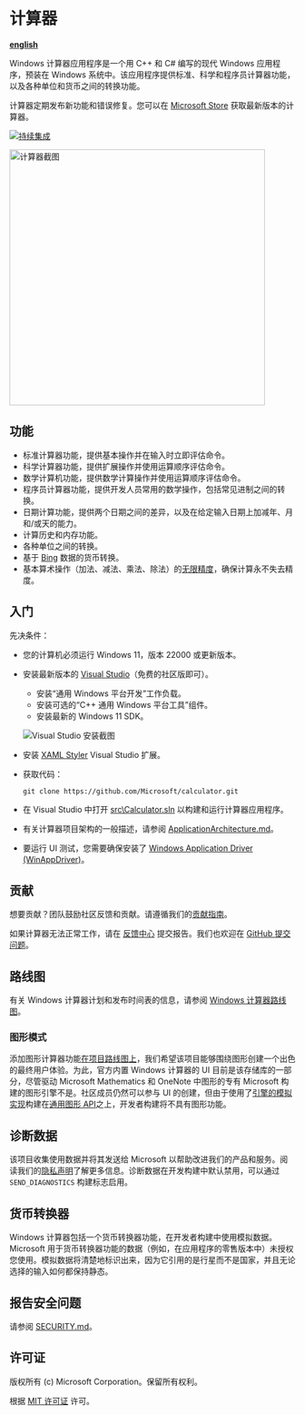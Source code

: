 # 计算器

[**english**](/README.md)

Windows 计算器应用程序是一个用 C++ 和 C# 编写的现代 Windows 应用程序，预装在 Windows 系统中。该应用程序提供标准、科学和程序员计算器功能，以及各种单位和货币之间的转换功能。

计算器定期发布新功能和错误修复。您可以在 [Microsoft Store](https://www.microsoft.com/store/apps/9WZDNCRFHVN5) 获取最新版本的计算器。

[![持续集成](https://github.com/microsoft/calculator/actions/workflows/action-ci.yml/badge.svg)](https://github.com/microsoft/calculator/actions/workflows/action-ci.yml)

<img src="docs/Images/CalculatorScreenshot.png" alt="计算器截图" width="450px" />

## 功能
- 标准计算器功能，提供基本操作并在输入时立即评估命令。
- 科学计算器功能，提供扩展操作并使用运算顺序评估命令。
- 数学计算机功能，提供数学计算操作并使用运算顺序评估命令。
- 程序员计算器功能，提供开发人员常用的数学操作，包括常见进制之间的转换。
- 日期计算功能，提供两个日期之间的差异，以及在给定输入日期上加减年、月和/或天的能力。
- 计算历史和内存功能。
- 各种单位之间的转换。
- 基于 [Bing](https://www.bing.com) 数据的货币转换。
- 基本算术操作（加法、减法、乘法、除法）的[无限精度](https://en.wikipedia.org/wiki/Arbitrary-precision_arithmetic)，确保计算永不失去精度。

## 入门
先决条件：
- 您的计算机必须运行 Windows 11，版本 22000 或更新版本。
- 安装最新版本的 [Visual Studio](https://developer.microsoft.com/en-us/windows/downloads)（免费的社区版即可）。
  - 安装“通用 Windows 平台开发”工作负载。
  - 安装可选的“C++ 通用 Windows 平台工具”组件。
  - 安装最新的 Windows 11 SDK。

  ![Visual Studio 安装截图](docs/Images/VSInstallationScreenshot.png)
- 安装 [XAML Styler](https://marketplace.visualstudio.com/items?itemName=TeamXavalon.XAMLStyler) Visual Studio 扩展。

- 获取代码：
    ```
    git clone https://github.com/Microsoft/calculator.git
    ```

- 在 Visual Studio 中打开 [src\Calculator.sln](/src/Calculator.sln) 以构建和运行计算器应用程序。
- 有关计算器项目架构的一般描述，请参阅 [ApplicationArchitecture.md](docs/ApplicationArchitecture.md)。
- 要运行 UI 测试，您需要确保安装了 [Windows Application Driver (WinAppDriver)](https://github.com/microsoft/WinAppDriver/releases/latest)。

## 贡献
想要贡献？团队鼓励社区反馈和贡献。请遵循我们的[贡献指南](CONTRIBUTING.md)。

如果计算器无法正常工作，请在 [反馈中心](https://insider.windows.com/en-us/fb/?contextid=130) 提交报告。我们也欢迎在 [GitHub 提交问题](https://github.com/Microsoft/calculator/issues)。

## 路线图
有关 Windows 计算器计划和发布时间表的信息，请参阅 [Windows 计算器路线图](docs/Roadmap.md)。

### 图形模式
添加图形计算器功能[在项目路线图上](https://github.com/Microsoft/calculator/issues/338)，我们希望该项目能够围绕图形创建一个出色的最终用户体验。为此，官方内置 Windows 计算器的 UI 目前是该存储库的一部分，尽管驱动 Microsoft Mathematics 和 OneNote 中图形的专有 Microsoft 构建的图形引擎不是。社区成员仍然可以参与 UI 的创建，但由于使用了[引擎的模拟实现](/src/GraphingImpl/Mocks)构建在[通用图形 API](/src/GraphingInterfaces)之上，开发者构建将不具有图形功能。

## 诊断数据
该项目收集使用数据并将其发送给 Microsoft 以帮助改进我们的产品和服务。阅读我们的[隐私声明](https://go.microsoft.com/fwlink/?LinkId=521839)了解更多信息。诊断数据在开发构建中默认禁用，可以通过 `SEND_DIAGNOSTICS` 构建标志启用。

## 货币转换器
Windows 计算器包括一个货币转换器功能，在开发者构建中使用模拟数据。Microsoft 用于货币转换器功能的数据（例如，在应用程序的零售版本中）未授权您使用。模拟数据将清楚地标识出来，因为它引用的是行星而不是国家，并且无论选择的输入如何都保持静态。

## 报告安全问题
请参阅 [SECURITY.md](./SECURITY.md)。

## 许可证
版权所有 (c) Microsoft Corporation。保留所有权利。

根据 [MIT 许可证](./LICENSE) 许可。
